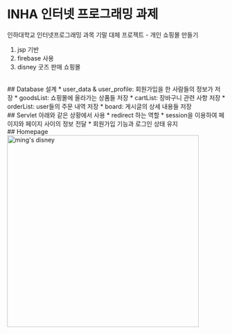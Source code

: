 # INHA 인터넷 프로그래밍 과제
인하대학교 인터넷프로그래밍 과목
기말 대체 프로젝트 - 개인 쇼핑몰 만들기

1. jsp 기반
2. firebase 사용
3. disney 굿즈 판매 쇼핑몰

<br>
## Database 설계
* user_data & user_profile: 회원가입을 한 사람들의 정보가 저장
* goodsList: 쇼핑몰에 올라가는 상품들 저장
* cartList: 장바구니 관련 사항 저장
* orderList: user들의 주문 내역 저장
* board: 게시글의 상세 내용들 저장

<br>
## Servlet
아래와 같은 상황에서 사용
* redirect 하는 역할
* session을 이용하여 페이지와 페이지 사이의 정보 전달
* 회원가입 기능과 로그인 상태 유지

<br>
## Homepage
<img width="442" alt="ming's disney" src="https://user-images.githubusercontent.com/57889935/127780519-564a11d0-481c-41a8-8a59-4d42ca7b3e36.png">
